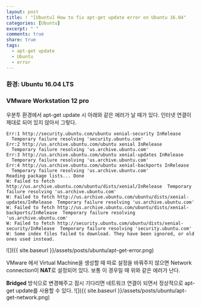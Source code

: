 ```yaml
---
layout: post
title: ! "[Ubuntu] How to fix apt-get update error on Ubuntu 16.04"
categories: [Ubuntu]
excerpt: " "
comments: true
share: true
tags:
  - apt-get update
  - Ubuntu
  - error
---
```


### 환경: Ubuntu 16.04 LTS
### VMware Workstation 12 pro

우분투 환경에서 apt-get update 시 아래와 같은 에러가 날 때가 있다.
인터넷 연결이 제대로 되어 있지 않아서 그렇다.

```
Err:1 http://security.ubuntu.com/ubuntu xenial-security InRelease
  Temporary failure resolving 'security.ubuntu.com'
Err:2 http://us.archive.ubuntu.com/ubuntu xenial InRelease
  Temporary failure resolving 'us.archive.ubuntu.com'
Err:3 http://us.archive.ubuntu.com/ubuntu xenial-updates InRelease
  Temporary failure resolving 'us.archive.ubuntu.com'
Err:4 http://us.archive.ubuntu.com/ubuntu xenial-backports InRelease
  Temporary failure resolving 'us.archive.ubuntu.com'
Reading package lists... Done
W: Failed to fetch http://us.archive.ubuntu.com/ubuntu/dists/xenial/InRelease  Temporary failure resolving 'us.archive.ubuntu.com'
W: Failed to fetch http://us.archive.ubuntu.com/ubuntu/dists/xenial-updates/InRelease  Temporary failure resolving 'us.archive.ubuntu.com'
W: Failed to fetch http://us.archive.ubuntu.com/ubuntu/dists/xenial-backports/InRelease  Temporary failure resolving 'us.archive.ubuntu.com'
W: Failed to fetch http://security.ubuntu.com/ubuntu/dists/xenial-security/InRelease  Temporary failure resolving 'security.ubuntu.com'
W: Some index files failed to download. They have been ignored, or old ones used instead.
```

![]({{ site.baseurl }}/assets/posts/ubuntu/apt-get-error.png)

VMware 에서 Virtual Machine을 생성할 때 따로 설정을 바꿔주지 않으면 Network connection이 **NAT**로 설정되어 있다.
보통 이 경우일 때 위와 같은 에러가 난다.

**Bridged** 방식으로 변경해주고 잠시 기다리면 네트워크 연결이 되면서 정상적으로 apt-get update를 사용할 수 있다.
![]({{ site.baseurl }}/assets/posts/ubuntu/apt-get-network.png)


